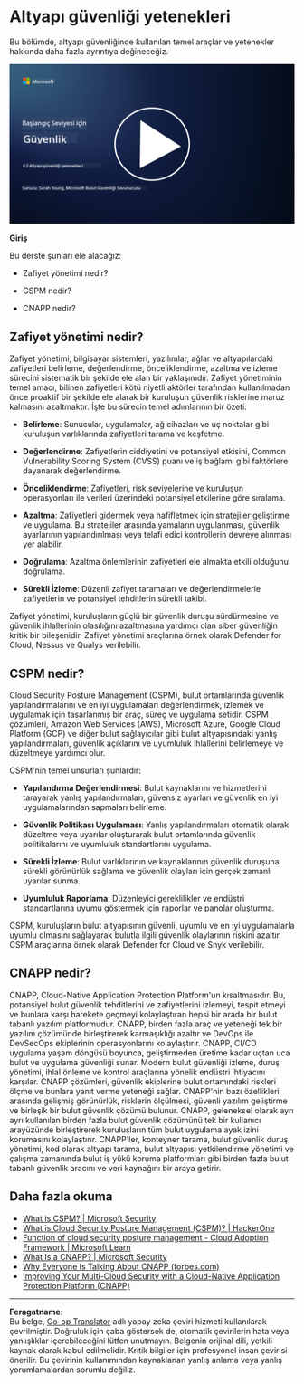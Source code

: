 <!--
CO_OP_TRANSLATOR_METADATA:
{
  "original_hash": "7d79ba0e7668b3bdae1fba7aa047f6c0",
  "translation_date": "2025-09-04T00:11:44+00:00",
  "source_file": "6.2 Infrastructure security capabilities.md",
  "language_code": "tr"
}
-->
# Altyapı güvenliği yetenekleri

Bu bölümde, altyapı güvenliğinde kullanılan temel araçlar ve yetenekler hakkında daha fazla ayrıntıya değineceğiz.

[![Videoyu İzle](../../translated_images/6-2_placeholder.f7538e1d434bd1ef305625337af1f71c49c86582d6f2d5dbc0d349cae2086e01.tr.png)](https://learn-video.azurefd.net/vod/player?id=cc87bbae-0fea-4899-9f09-868724719b96)

**Giriş**

Bu derste şunları ele alacağız:

- Zafiyet yönetimi nedir?

- CSPM nedir?

- CNAPP nedir?

## Zafiyet yönetimi nedir?

Zafiyet yönetimi, bilgisayar sistemleri, yazılımlar, ağlar ve altyapılardaki zafiyetleri belirleme, değerlendirme, önceliklendirme, azaltma ve izleme sürecini sistematik bir şekilde ele alan bir yaklaşımdır. Zafiyet yönetiminin temel amacı, bilinen zafiyetleri kötü niyetli aktörler tarafından kullanılmadan önce proaktif bir şekilde ele alarak bir kuruluşun güvenlik risklerine maruz kalmasını azaltmaktır. İşte bu sürecin temel adımlarının bir özeti:

- **Belirleme**: Sunucular, uygulamalar, ağ cihazları ve uç noktalar gibi kuruluşun varlıklarında zafiyetleri tarama ve keşfetme.

- **Değerlendirme**: Zafiyetlerin ciddiyetini ve potansiyel etkisini, Common Vulnerability Scoring System (CVSS) puanı ve iş bağlamı gibi faktörlere dayanarak değerlendirme.

- **Önceliklendirme**: Zafiyetleri, risk seviyelerine ve kuruluşun operasyonları ile verileri üzerindeki potansiyel etkilerine göre sıralama.

- **Azaltma**: Zafiyetleri gidermek veya hafifletmek için stratejiler geliştirme ve uygulama. Bu stratejiler arasında yamaların uygulanması, güvenlik ayarlarının yapılandırılması veya telafi edici kontrollerin devreye alınması yer alabilir.

- **Doğrulama**: Azaltma önlemlerinin zafiyetleri ele almakta etkili olduğunu doğrulama.

- **Sürekli İzleme**: Düzenli zafiyet taramaları ve değerlendirmelerle zafiyetlerin ve potansiyel tehditlerin sürekli takibi.

Zafiyet yönetimi, kuruluşların güçlü bir güvenlik duruşu sürdürmesine ve güvenlik ihlallerinin olasılığını azaltmasına yardımcı olan siber güvenliğin kritik bir bileşenidir. Zafiyet yönetimi araçlarına örnek olarak Defender for Cloud, Nessus ve Qualys verilebilir.

## CSPM nedir?

Cloud Security Posture Management (CSPM), bulut ortamlarında güvenlik yapılandırmalarını ve en iyi uygulamaları değerlendirmek, izlemek ve uygulamak için tasarlanmış bir araç, süreç ve uygulama setidir. CSPM çözümleri, Amazon Web Services (AWS), Microsoft Azure, Google Cloud Platform (GCP) ve diğer bulut sağlayıcılar gibi bulut altyapısındaki yanlış yapılandırmaları, güvenlik açıklarını ve uyumluluk ihlallerini belirlemeye ve düzeltmeye yardımcı olur.

CSPM'nin temel unsurları şunlardır:

- **Yapılandırma Değerlendirmesi**: Bulut kaynaklarını ve hizmetlerini tarayarak yanlış yapılandırmaları, güvensiz ayarları ve güvenlik en iyi uygulamalarından sapmaları belirleme.

- **Güvenlik Politikası Uygulaması**: Yanlış yapılandırmaları otomatik olarak düzeltme veya uyarılar oluşturarak bulut ortamlarında güvenlik politikalarını ve uyumluluk standartlarını uygulama.

- **Sürekli İzleme**: Bulut varlıklarının ve kaynaklarının güvenlik duruşuna sürekli görünürlük sağlama ve güvenlik olayları için gerçek zamanlı uyarılar sunma.

- **Uyumluluk Raporlama**: Düzenleyici gereklilikler ve endüstri standartlarına uyumu göstermek için raporlar ve panolar oluşturma.

CSPM, kuruluşların bulut altyapısının güvenli, uyumlu ve en iyi uygulamalarla uyumlu olmasını sağlayarak bulutla ilgili güvenlik olaylarının riskini azaltır. CSPM araçlarına örnek olarak Defender for Cloud ve Snyk verilebilir.

## CNAPP nedir?

CNAPP, Cloud-Native Application Protection Platform'un kısaltmasıdır. Bu, potansiyel bulut güvenlik tehditlerini ve zafiyetlerini izlemeyi, tespit etmeyi ve bunlara karşı harekete geçmeyi kolaylaştıran hepsi bir arada bir bulut tabanlı yazılım platformudur. CNAPP, birden fazla araç ve yeteneği tek bir yazılım çözümünde birleştirerek karmaşıklığı azaltır ve DevOps ile DevSecOps ekiplerinin operasyonlarını kolaylaştırır. CNAPP, CI/CD uygulama yaşam döngüsü boyunca, geliştirmeden üretime kadar uçtan uca bulut ve uygulama güvenliği sunar. Modern bulut güvenliği izleme, duruş yönetimi, ihlal önleme ve kontrol araçlarına yönelik endüstri ihtiyacını karşılar. CNAPP çözümleri, güvenlik ekiplerine bulut ortamındaki riskleri ölçme ve bunlara yanıt verme yeteneği sağlar. CNAPP'nin bazı özellikleri arasında gelişmiş görünürlük, risklerin ölçülmesi, güvenli yazılım geliştirme ve birleşik bir bulut güvenlik çözümü bulunur. CNAPP, geleneksel olarak ayrı ayrı kullanılan birden fazla bulut güvenlik çözümünü tek bir kullanıcı arayüzünde birleştirerek kuruluşların tüm bulut uygulama ayak izini korumasını kolaylaştırır. CNAPP'ler, konteyner tarama, bulut güvenlik duruş yönetimi, kod olarak altyapı tarama, bulut altyapısı yetkilendirme yönetimi ve çalışma zamanında bulut iş yükü koruma platformları gibi birden fazla bulut tabanlı güvenlik aracını ve veri kaynağını bir araya getirir.

## Daha fazla okuma
- [What is CSPM? | Microsoft Security](https://www.microsoft.com/security/business/security-101/what-is-cspm?WT.mc_id=academic-96948-sayoung)
- [What is Cloud Security Posture Management (CSPM)? | HackerOne](https://www.hackerone.com/knowledge-center/what-cloud-security-posture-management)
- [Function of cloud security posture management - Cloud Adoption Framework | Microsoft Learn](https://learn.microsoft.com/azure/cloud-adoption-framework/organize/cloud-security-posture-management?WT.mc_id=academic-96948-sayoung)
- [What Is a CNAPP? | Microsoft Security](https://www.microsoft.com/security/business/security-101/what-is-cnapp?WT.mc_id=academic-96948-sayoung)
- [Why Everyone Is Talking About CNAPP (forbes.com)](https://www.forbes.com/sites/forbestechcouncil/2021/12/10/why-everyone-is-talking-about-cnapp/?sh=567275ca1549)
- [Improving Your Multi-Cloud Security with a Cloud-Native Application Protection Platform (CNAPP)](https://www.youtube.com/watch?v=5w42kQ_QjZg&t=212s)

---

**Feragatname**:  
Bu belge, [Co-op Translator](https://github.com/Azure/co-op-translator) adlı yapay zeka çeviri hizmeti kullanılarak çevrilmiştir. Doğruluk için çaba göstersek de, otomatik çevirilerin hata veya yanlışlıklar içerebileceğini lütfen unutmayın. Belgenin orijinal dili, yetkili kaynak olarak kabul edilmelidir. Kritik bilgiler için profesyonel insan çevirisi önerilir. Bu çevirinin kullanımından kaynaklanan yanlış anlama veya yanlış yorumlamalardan sorumlu değiliz.
